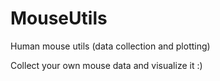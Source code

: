 # MouseUtils
Human mouse utils (data collection and plotting)

Collect your own mouse data and visualize it :) 
